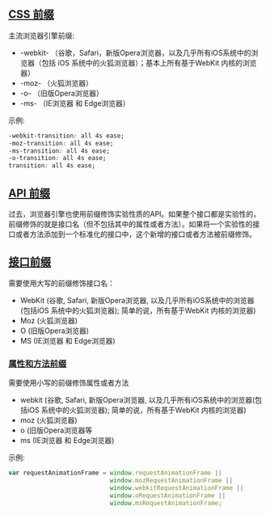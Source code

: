 ## [CSS 前缀](https://developer.mozilla.org/zh-CN/docs/Glossary/Vendor_Prefix#css_%E5%89%8D%E7%BC%80)

主流浏览器引擎前缀:

- -webkit- （谷歌，Safari，新版Opera浏览器，以及几乎所有iOS系统中的浏览器（包括 iOS 系统中的火狐浏览器）；基本上所有基于WebKit 内核的浏览器）
- -moz- （火狐浏览器）
- -o- （旧版Opera浏览器）
- -ms- （IE浏览器 和 Edge浏览器）

示例:

```css
-webkit-transition: all 4s ease;
-moz-transition: all 4s ease;
-ms-transition: all 4s ease;
-o-transition: all 4s ease;
transition: all 4s ease; 
```

## [API 前缀](https://developer.mozilla.org/zh-CN/docs/Glossary/Vendor_Prefix#api_%E5%89%8D%E7%BC%80)

过去，浏览器引擎也使用前缀修饰实验性质的API。如果整个接口都是实验性的，前缀修饰的就是接口名（但不包括其中的属性或者方法）。如果将一个实验性的接口或者方法添加到一个标准化的接口中，这个新增的接口或者方法被前缀修饰。

## [接口前缀](https://developer.mozilla.org/zh-CN/docs/Glossary/Vendor_Prefix#%E6%8E%A5%E5%8F%A3%E5%89%8D%E7%BC%80)

需要使用大写的前缀修饰接口名：

- WebKit (谷歌, Safari, 新版Opera浏览器, 以及几乎所有iOS系统中的浏览器(包括iOS 系统中的火狐浏览器); 简单的说，所有基于WebKit 内核的浏览器)
- Moz (火狐浏览器)
- O (旧版Opera浏览器)
- MS (IE浏览器 和 Edge浏览器)

### [属性和方法前缀](https://developer.mozilla.org/zh-CN/docs/Glossary/Vendor_Prefix#%E5%B1%9E%E6%80%A7%E5%92%8C%E6%96%B9%E6%B3%95%E5%89%8D%E7%BC%80)

需要使用小写的前缀修饰属性或者方法

- webkit (谷歌, Safari, 新版Opera浏览器, 以及几乎所有iOS系统中的浏览器(包括iOS 系统中的火狐浏览器); 简单的说，所有基于WebKit 内核的浏览器)
- moz (火狐浏览器)
- o (旧版Opera浏览器等
- ms (IE浏览器 和 Edge浏览器)

示例:

```js
var requestAnimationFrame = window.requestAnimationFrame ||
                            window.mozRequestAnimationFrame ||
                            window.webkitRequestAnimationFrame ||
                            window.oRequestAnimationFrame ||
                            window.msRequestAnimationFrame;
```
